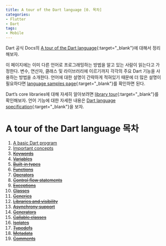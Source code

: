 ```yaml
---
title: A tour of the Dart language [0. 목차]
categories:
- Flutter
- Dart
tags:
- Mobile
---
```


Dart 공식 Docs의 [A tour of the Dart language](https://dart.dev/guides/language/language-tour#a-basic-dart-program){:target="_blank"}에 대해서 정리해보자.

이 페이지에는 이미 다른 언어로 프로그래밍하는 방법을 알고 있는 사람이 읽는다고 가정한다. 변수, 연산자, 클래스 및 라이브러리에 이르기까지 각각의 주요 Dart 기능을 사용하는 방법을 소개한다. 언어에 대한 설명이 간략하게 적혀있기 때문에 더 많은 설명이 필요하다면 [language samples page](https://dart.dev/samples){:target="_blank"}를  확인하면 된다.

 Dart’s core libraries에 대해 자세히 알아보려면 [library tour](https://dart.dev/guides/libraries/library-tour){:target="_blank"}를 확인해보자. 언어 기능에 대한 자세한 내용은 [Dart language specification](https://dart.dev/guides/language/spec){:target="_blank"}을 보자.
 
#  A tour of the Dart language 목차
 
1.  [A basic Dart program](/flutter/dart/a-tour-of-the-dart-language-1-a-basic-dart-program/)
2.  [Important concepts](/flutter/dart/a-tour-of-the-dart-language-2-important-concepts/)
3.  [~~Keywords~~](http://)
4.  [~~Variables~~](http://)
5.  [~~Built-in types~~](http://)
6.  [~~Functions~~](http://)
7.  [~~Operators~~](http://)
8.  [~~Control flow statements~~](http://)
9.  [~~Exceptions~~](http://)
10.  [~~Classes~~](http://)
11.  [~~Generics~~](http://)
12.  [~~Libraries and visibility~~](http://)
13.  [~~Asynchrony support~~](http://)
14.  [~~Generators~~](http://)
15.  [~~Callable classes~~](http://)
16.  [~~Isolates~~](http://)
17.  [~~Typedefs~~](http://)
18.  [~~Metadata~~](http://)
19.  [~~Comments~~](http://)
